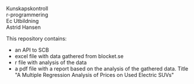 Kunskapskontroll <br>
r-programmering <br>
Ec Utbildning <br>
Astrid Hansen <br>

This repository contains:
- an API to SCB
- excel file with data gathered from blocket.se
- r file with analysis of the data
- a pdf file with a report based on the analysis of the gathered data. Title "A Multiple Regression Analysis of Prices on Used Electric SUVs"

